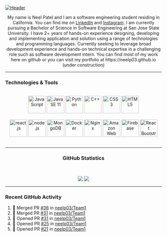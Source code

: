 [![Header](https://raw.githubusercontent.com/neelp03/neelp03/main/read_me_assets/banner.jfif "Header")](https://github.com/neelp03/neelp03/blob/main/banner.jfif)

<!-- HTML CODE -->
<html>
	<body>
		<p align="center">
			My name is Neel Patel and I am a software engineering student residing in California. You can find me on <a href="https://www.linkedin.com/in/neel-patel-01/">LinkedIn</a> and <a href="https://www.instagram.com/neel__patel03/">Instagram</a>. I am currently pursuing a Bachelor of Science in Software Engineering at San Jose State University. I have 2+ years of hands-on experience designing, developing and implementing application and solution using a range of technologies and programming languages. Currently seeking to leverage broad development experience and hands-on technical expertise in a challenging role such as software development intern. You can find most of my work here on github or you can visit my portfolio at https://neelp03.github.io (under construction)
		</p>
		  <hr />
		<h3>Technologies & Tools</h3>
		 <br/>
		 <div align="center">
		 	<img width="56px" src="https://raw.githubusercontent.com/neelp03/neelp03/main/read_me_assets/icons8-javascript-48.png" alt="JavaScript"/>
			<img width="56px" src="https://raw.githubusercontent.com/neelp03/neelp03/main/read_me_assets/icons8-java-48.png" alt="Java SE 11"/>
			<img width="56px" src="https://raw.githubusercontent.com/neelp03/neelp03/main/read_me_assets/icons8-python-48.png" alt="Python"/>
			<img width="56px" src="https://raw.githubusercontent.com/neelp03/neelp03/main/read_me_assets/icons8-c%2B%2B-48.png" alt="C++"/>
			<img width="56px" src="https://raw.githubusercontent.com/neelp03/neelp03/main/read_me_assets/icons8-css3-48.png" alt="CSS3"/>
			<img width="56px" src="https://raw.githubusercontent.com/neelp03/neelp03/main/read_me_assets/icons8-html-5-48.png" alt="HTML5"/>
		 </div>
		 <br/>
		 <div align="center">
			<img width="56px" src="https://raw.githubusercontent.com/neelp03/neelp03/main/read_me_assets/icons8-react-native-48.png" alt="react.js"/> 
			<img width="56px" src="https://raw.githubusercontent.com/neelp03/neelp03/main/read_me_assets/icons8-node-js-48.png" alt="node.js"/> 
			<img width="56px" src="https://raw.githubusercontent.com/neelp03/neelp03/main/read_me_assets/icons8-mongodb-48.png" alt="MongoDB"/> 
			<img width="56px" src="https://raw.githubusercontent.com/neelp03/neelp03/main/read_me_assets/icons8-docker-48.png" alt="Docker"/> 
			<img width="56px" src="https://raw.githubusercontent.com/neelp03/neelp03/main/read_me_assets/icons8-nginx-48.png" alt="Nginx"/> 
			<img width="56px" src="https://raw.githubusercontent.com/neelp03/neelp03/main/read_me_assets/icons8-amazon-web-services-48.png" alt="Amazon Web Services"/> 
			<img width="56px" src="https://raw.githubusercontent.com/neelp03/neelp03/main/read_me_assets/icons8-firebase-48.png" alt="Firebase"/>
			<img width="56px" src="https://raw.githubusercontent.com/neelp03/neelp03/main/read_me_assets/react-bootstrap.png" alt="React Bootstrap"/>
		</div>
			<br/>
		   <hr/>
		<h3 align="center"> GitHub Statistics </h3><br/>
		<p align="center">
			<a>
				<img src="https://github-readme-stats.vercel.app/api?username=neelp03&show_icons=true&hide_border=true&border_radius=15px&title_color=FFFFFF&text_color=FFFFFF&icon_color=FFFFFF&bg_color=0,003973,E5E5BE"/>
			</a>
			<!-- <a>
				<img src="https://github-readme-stats.vercel.app/api/wakatime?username=neelp03&custom_title=My%20Weekly%20Stats&hide_border=true&border_radius=15px&title_color=FFFFFF&text_color=FFFFFF&bg_color=0,003973,E5E5BE&icon_color=FFFFFF"/>
			</a> -->
			<a>
				<img src="http://github-readme-streak-stats.herokuapp.com/?user=neelp03&hide_border=true&background=003973&currStreakNum=E5E5BE&stroke=FFFFFF&ring=7B969B&sideNums=E5E5BE&sideLabels=7B969B&fire=FFFFFF&currStreakLabel=FFFFFF&dates=DDDDDD"/>
			</a>
		</p>
		<hr/>
	</body>
</html>
<!-- HTML CODE END -->
<!-- GITHUB ACTIVITY SECTION EDITED BY GH ACTIONS -->

### Recent GitHub Activity

<!--START_SECTION:activity-->
1. 🎉 Merged PR [#36](https://github.com/neelp03/Team1/pull/36) in [neelp03/Team1](https://github.com/neelp03/Team1)
2. 🎉 Merged PR [#31](https://github.com/neelp03/Team1/pull/31) in [neelp03/Team1](https://github.com/neelp03/Team1)
3. 💪 Opened PR [#31](https://github.com/neelp03/Team1/pull/31) in [neelp03/Team1](https://github.com/neelp03/Team1)
4. 💪 Opened PR [#25](https://github.com/neelp03/Team1/pull/25) in [neelp03/Team1](https://github.com/neelp03/Team1)
5. 💪 Opened PR [#21](https://github.com/neelp03/Team1/pull/21) in [neelp03/Team1](https://github.com/neelp03/Team1)
<!--END_SECTION:activity-->